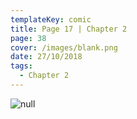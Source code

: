 ```yaml
---
templateKey: comic
title: Page 17 | Chapter 2
page: 38
cover: /images/blank.png
date: 27/10/2018
tags:
  - Chapter 2
---
```

![null](/images/0038wise.png)
